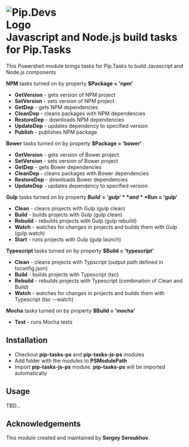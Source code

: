 # <img src="https://github.com/pip-tasks/pip-tasks-ps/raw/master/artifacts/logo.png" alt="Pip.Devs Logo" style="max-width:30%"> <br/> Javascript and Node.js build tasks for Pip.Tasks

This Powershell module brings tasks for Pip.Tasks to build Javascript and Node.js components

**NPM** tasks turned on by property **$Package = 'npm'**
* **GetVersion** - gets version of NPM project
* **SetVersion** - sets version of NPM project
* **GetDep** - gets NPM dependencies
* **CleanDep** - cleans packages with NPM dependencies
* **RestoreDep** - downloads NPM dependencies 
* **UpdateDep** - updates dependency to specified version
* **Publish** - publishes NPM package

**Bower** tasks turned on by property **$Package = 'bower'**
* **GetVersion** - gets version of Bower project
* **SetVersion** - sets version of Bower project
* **GetDep** - gets Bower dependencies
* **CleanDep** - cleans packages with Bower dependencies
* **RestoreDep** - downloads Bower dependencies
* **UpdateDep** - updates dependency to specified version

**Gulp** tasks turned on by property **$Build = 'gulp'** and **$Run = 'gulp'**
* **Clean** - cleans projects with Gulp (gulp clean)
* **Build** - builds projects  with Gulp (gulp clean)
* **Rebuild** - rebuilds projects with Gulp (gulp rebuild)
* **Watch** - watches for changes in projects and builds them with Gulp (gulp watch)
* **Start** - runs projects with Gulp (gulp launch)

**Typescript** tasks turned on by property **$Build = 'typescript'**
* **Clean** - cleans projects with Typscript (output path defined in tsconfig.json)
* **Build** - builds projects  with Typescript (tsc)
* **Rebuild** - rebuilds projects with Typescript (combination of Clean and Build)
* **Watch** - watches for changes in projects and builds them with Typescript (tsc --watch)

**Mocha** tasks turned on by property **$Build = 'mocha'**
* **Test** - runs Mocha tests

## Installation

* Checkout **pip-tasks-ps** and **pip-tasks-js-ps** modules
* Add folder with the modules to **PSModulePath**
* Import **pip-tasks-js-ps** module. **pip-tasks-ps** will be imported automatically

## Usage

TBD...

## Acknowledgements

This module created and maintained by **Sergey Seroukhov**.
